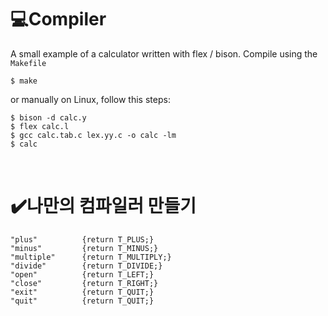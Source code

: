 # **💻Compiler**

A small example of a calculator written with flex / bison.
Compile using the `Makefile` 

    $ make

or manually on Linux, follow this steps:

    $ bison -d calc.y
    $ flex calc.l
    $ gcc calc.tab.c lex.yy.c -o calc -lm
    $ calc

<br>

# ✔️나만의 컴파일러 만들기
    "plus"		    {return T_PLUS;}
    "minus"		    {return T_MINUS;}
    "multiple"		{return T_MULTIPLY;}
    "divide"		{return T_DIVIDE;}
    "open"		    {return T_LEFT;}
    "close"		    {return T_RIGHT;}
    "exit"	    	{return T_QUIT;}
    "quit"	    	{return T_QUIT;}
